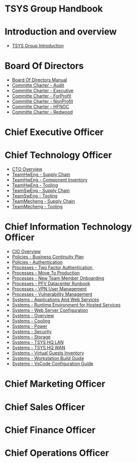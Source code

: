 # TSYS Group Handbook

# Introduction and overview
- [TSYS Group Introduction][1]

# Board Of Directors

- [Board Of Directors Manual][2]
- [Committe Charter - Audit][3]
- [Committe Charter - Executive][4]
- [Committe Charter - ForProfit][5]
- [Committe Charter - NonProfit][6]
- [Committe Charter - HFNOC][7]
- [Committe Charter - Redwood][8]

# Chief Executive Officer

# Chief Technology Officer

- [CTO Overview][9]
- [TeamHwEng - Supply Chain][10]
- [TeamHwEng - Component Inventory][11]
- [TeamHwEng - Tooling][12]
- [TeamSwEng - Supply Chain][13]
- [TeamSwEng - Tooling][14]
- [TeamMecheng - Supply Chain][15]
- [TeamMecheng - Tooling][16]


# Chief Information Technology Officer

- [CIO Overview][17]
- [Policies - Business Continuity Plan][18]
- [Policies - Authentication][19]
- [Processes - Two Factor Authentication ][20]
- [Processes - Move To Production][21]
- [Processes - New Team Member Onboarding][22]
- [Processes - PFV Datacenter Runbook][23]
- [Processes - VPN User Management][24]
- [Processes - Vulnerability Management][25]
- [Systems - Applications And Web Services][26]
- [Systems - Runtime Environment for Hosted Services][27]
- [Systems - Web Server Configuration][28]
- [Systems - Overview][29]
- [Systems - Cooling][30]
- [Systems - Power][31]
- [Systems - Security][32]
- [Systems - Storage][33]
- [Systems - TSYS HQ LAN][34]
- [Systems - TSYS HQ WAN][35]
- [Systems - Virtual Guests Inventory][36]
- [Systems - Workstation Build Guide][37]
- [Systems - VsCode Configuration Guide][38]

# Chief Marketing Officer

# Chief Sales Officer

# Chief Finance Officer

# Chief Operations Officer



[1]:	./intro.md
[2]:	./Board/BoardOfDirectorsManual.md
[3]:	./Board/charters/Audit-Committee-Charter.md
[4]:	./Board/charters/Executive-Committee-Charter.md
[5]:	./Board/charters/ForProfitCommittee-Charter.md
[6]:	./Board/charters/NonProfit-Committee-Charter.md
[7]:	./Board/charters/HFNOC-Committee-Charter.md
[8]:	./Board/charters/Redwood-Committee-Charter.md
[9]:	./CTO/CTO.md
[10]:	./CTO/team-hweng/HwEngSupplyChain.md
[11]:	./CTO/team-hweng/labComponentInventory.md
[12]:	./CTO/team-hweng/HwEngTooling.md
[13]:	./CTO/team-sweng/SwEngSupplyChain.md
[14]:	./CTO/team-sweng/SwEngTooling.md
[15]:	./CTO/team-mecheng/MechEngSupplyChain.md
[16]:	./CTO/team-mecheng/MechEngTooling.md
[17]:	./CIO/CIO.md
[18]:	./CIO/Policies/BusinessContinuityPlan.md
[19]:	./CIO/Policies/Authentication.md
[20]:	./CIO/Processes/2fa.md
[21]:	./CIO/Processes/MoveToProduction.md
[22]:	./CIO/Processes/NewTeamMemberOnboarding.md
[23]:	./CIO/Processes/PFVRunbook.md
[24]:	./CIO/Processes/VpnUser.md
[25]:	./CIO/Processes/VulnerabilityManagmentNotes.md
[26]:	./CIO/Systems/Admin-Application/AppsAndServices.md
[27]:	./CIO/Systems/Admin-Application/RuntimeLayer.md
[28]:	./CIO/Systems/Admin-Application/WebServerSetupNotes.md
[29]:	./CIO/Systems/TSYS-Systems.md
[30]:	./CIO/Systems/Admin-DataCenter/cooling/PFVCooling2021.md
[31]:	./CIO/Systems/Admin-DataCenter/power/PFVPower2021Prod.md
[32]:	./CIO/Systems/Admin-DataCenter/security/PhysicalSecurity.md
[33]:	./CIO/Systems/Admin-DataCenter/storage/PFVStorage2021.md
[34]:	./CIO/Systems/Admin-DataCenter/networking/PFV-LAN.md
[35]:	./CIO/Systems/Admin-DataCenter/networking/PFV-WAN.md
[36]:	./CIO/Systems/Admin-Platform/TSYS-Systems.md
[37]:	./CIO/Systems/Admin-RAndD/EngWorkstationBuildGuide.md
[38]:	./CIO/Systems/Admin-RAndD/VsCodeConfigGuide.md
